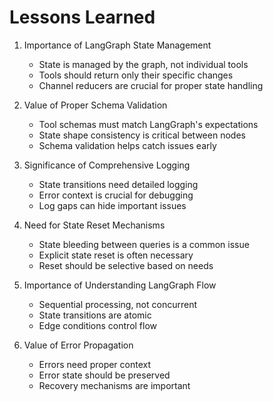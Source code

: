 # Lessons Learned

1. Importance of LangGraph State Management
   - State is managed by the graph, not individual tools
   - Tools should return only their specific changes
   - Channel reducers are crucial for proper state handling

2. Value of Proper Schema Validation
   - Tool schemas must match LangGraph's expectations
   - State shape consistency is critical between nodes
   - Schema validation helps catch issues early

3. Significance of Comprehensive Logging
   - State transitions need detailed logging
   - Error context is crucial for debugging
   - Log gaps can hide important issues

4. Need for State Reset Mechanisms
   - State bleeding between queries is a common issue
   - Explicit state reset is often necessary
   - Reset should be selective based on needs

5. Importance of Understanding LangGraph Flow
   - Sequential processing, not concurrent
   - State transitions are atomic
   - Edge conditions control flow

6. Value of Error Propagation
   - Errors need proper context
   - Error state should be preserved
   - Recovery mechanisms are important